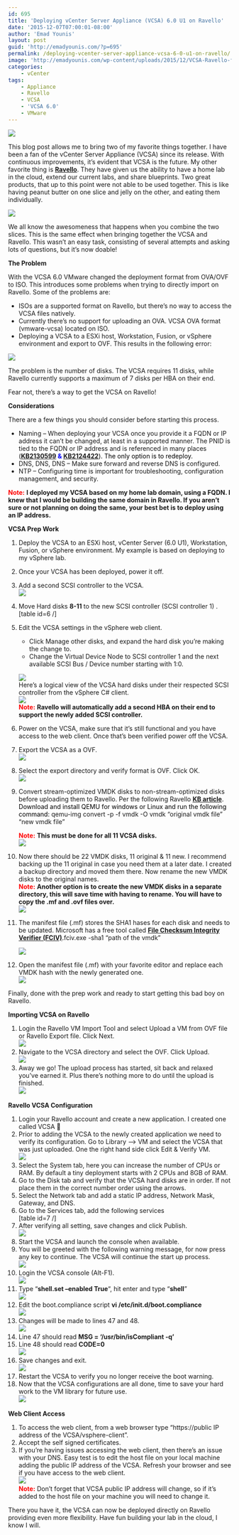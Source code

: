```yaml
---
id: 695
title: 'Deploying vCenter Server Appliance (VCSA) 6.0 U1 on Ravello'
date: '2015-12-07T07:00:01-08:00'
author: 'Emad Younis'
layout: post
guid: 'http://emadyounis.com/?p=695'
permalink: /deploying-vcenter-server-appliance-vcsa-6-0-u1-on-ravello/
image: 'http://emadyounis.com/wp-content/uploads/2015/12/VCSA-Ravello-feature-e1449433742639.jpg'
categories:
    - vCenter
tags:
    - Appliance
    - Ravello
    - VCSA
    - 'VCSA 6.0'
    - VMware
---
```


![](https://emadyounis.com/assets/img/2015/12/VCSA-Ravello.png?resize=183%2C203)

This blog post allows me to bring two of my favorite things together. I have been a fan of the vCenter Server Appliance (VCSA) since its release. With continuous improvements, it’s evident that VCSA is the future. My other favorite thing is <span style="color: #0000ff;">**[Ravello](http://www.ravellosystems.com)**</span>. They have given us the ability to have a home lab in the cloud, extend our current labs, and share blueprints. Two great products, that up to this point were not able to be used together. This is like having peanut butter on one slice and jelly on the other, and eating them individually.

![](https://emadyounis.com/assets/img/2015/12/2015-12-03_19-49-36-bigger.jpg?resize=720%2C354)

We all know the awesomeness that happens when you combine the two slices. This is the same effect when bringing together the VCSA and Ravello. This wasn’t an easy task, consisting of several attempts and asking lots of questions, but it’s now doable!

**The Problem**

With the VCSA 6.0 VMware changed the deployment format from OVA/OVF to ISO. This introduces some problems when trying to directly import on Ravello. Some of the problems are:

- ISOs are a supported format on Ravello, but there’s no way to access the VCSA files natively.
- Currently there’s no support for uploading an OVA. VCSA OVA format (vmware-vcsa) located on ISO.
- Deploying a VCSA to a ESXi host, Workstation, Fusion, or vSphere environment and export to OVF. This results in the following error:

[![](https://emadyounis.com/assets/img/2015/11/Ravello-VCSA-Error.jpg?resize=598%2C255)](https://emadyounis.com/assets/img/2015/11/Ravello-VCSA-Error.jpg)

The problem is the number of disks. The VCSA requires 11 disks, while Ravello currently supports a maximum of 7 disks per HBA on their end.

Fear not, there’s a way to get the VCSA on Ravello!

**Considerations**

There are a few things you should consider before starting this process.

- Naming – When deploying your VCSA once you provide it a FQDN or IP address it can’t be changed, at least in a supported manner. The PNID is tied to the FQDN or IP address and is referenced in many places (**<span style="color: #0000ff;">[KB2130599](http://kb.vmware.com/selfservice/microsites/search.do?language=en_US&cmd=displayKC&externalId=2130599) &amp; [KB2124422](http://kb.vmware.com/selfservice/microsites/search.do?language=en_US&cmd=displayKC&externalId=2124422)</span>**<span style="color: #000000;">). The only option is to redeploy.</span>
- DNS, DNS, DNS – Make sure forward and reverse DNS is configured.
- NTP – Configuring time is important for troubleshooting, configuration management, and security.

<span style="color: #ff0000;">**Note:**</span> **I deployed my VCSA based on my home lab domain, using a FQDN. I knew that I would be building the same domain in Ravello. If you aren’t sure or not planning on doing the same, your best bet is to deploy using an IP address.**

**VCSA Prep Work**

1. Deploy the VCSA to an ESXi host, vCenter Server (6.0 U1), Workstation, Fusion, or vSphere environment. My example is based on deploying to my vSphere lab.
2. Once your VCSA has been deployed, power it off.
3. Add a second SCSI controller to the VCSA.  
    [![](https://emadyounis.com/assets/img/2015/11/Ravello-VCSA-SCSI.jpg?h=625)](https://emadyounis.com/assets/img/2015/11/Ravello-VCSA-SCSI.jpg)
4. Move Hard disks **8-11** to the new SCSI controller (SCSI controller 1) .\[table id=6 /\]
5. Edit the VCSA settings in the vSphere web client. 
    - Click Manage other disks, and expand the hard disk you’re making the change to.
    - Change the Virtual Device Node to SCSI controller 1 and the next available SCSI Bus / Device number starting with 1:0.
    
    [![](https://emadyounis.com/assets/img/2015/11/Ravello-VCSA-SCSI-Disks.jpg?h=403)](https://emadyounis.com/assets/img/2015/11/Ravello-VCSA-SCSI-Disks.jpg)  
    Here’s a logical view of the VCSA hard disks under their respected SCSI controller from the vSphere C# client.  
    [![](https://emadyounis.com/assets/img/2015/11/Ravello-VCSA-Hard-Disk.jpg?h=623)](https://emadyounis.com/assets/img/2015/11/Ravello-VCSA-Hard-Disk.jpg)  
    <span style="color: #ff0000;">**Note:**</span> **Ravello will automatically add a second HBA on their end to support the newly added SCSI controller.**
6. Power on the VCSA, make sure that it’s still functional and you have access to the web client. Once that’s been verified power off the VCSA.
7. Export the VCSA as a OVF.  
    [![](https://emadyounis.com/assets/img/2015/11/Ravello-VCSA-OVF.jpg?h=396)](https://emadyounis.com/assets/img/2015/11/Ravello-VCSA-OVF.jpg)
8. Select the export directory and verify format is OVF. Click OK.  
    [![](https://emadyounis.com/assets/img/2015/11/Ravello-VCSA-OVF-Config.jpg?h=290)](https://emadyounis.com/assets/img/2015/11/Ravello-VCSA-OVF-Config.jpg)
9. Convert stream-optimized VMDK disks to non-stream-optimized disks before uploading them to Ravello. Per the following Ravello [**KB article**](https://support.ravellosystems.com/hc/en-us/articles/207785138-Converting-stream-optimized-VMDK-disks)<span style="color: #000000;">. Download and install QEMU for windows or Linux and run the following command: </span>qemu-img convert -p -f vmdk -O vmdk “original vmdk file” “new vmdk file”
    
    <span style="color: #ff0000;">**Note:**</span> **This must be done for all 11 VCSA disks.**  
    [![](https://emadyounis.com/assets/img/2015/11/Ravello-VCSA-Stream-Command.jpg?h=417)](https://emadyounis.com/assets/img/2015/11/Ravello-VCSA-Stream-Command.jpg)
10. Now there should be 22 VMDK disks, 11 original &amp; 11 new. I recommend backing up the 11 original in case you need them at a later date. I created a backup directory and moved them there. Now rename the new VMDK disks to the original names.  
    <span style="color: #ff0000;">**Note:**</span> **Another option is to create the new VMDK disks in a separate directory, this will save time with having to rename. You will have to copy the .mf and .ovf files over.**  
    [![](https://emadyounis.com/assets/img/2015/11/Ravello-VCSA-Disk-Conversion.jpg?h=591)](https://emadyounis.com/assets/img/2015/11/Ravello-VCSA-Disk-Conversion.jpg)
11. The manifest file (.mf) stores the SHA1 hases for each disk and needs to be updated. Microsoft has a free tool called <span style="color: #0000ff;">**[File Checksum Integrity Verifier (FCIV)](https://www.microsoft.com/en-us/download/details.aspx?id=11533)**</span><span style="color: #000000;">.</span>fciv.exe -sha1 “path of the vmdk”
    
    [![](https://emadyounis.com/assets/img/2015/11/Ravello-SHA1.jpg?h=306)](https://emadyounis.com/assets/img/2015/11/Ravello-SHA1.jpg)
12. Open the manifest file (.mf) with your favorite editor and replace each VMDK hash with the newly generated one.  
    [![](https://emadyounis.com/assets/img/2015/12/Ravello-Edit-Manifest.jpg?h=298)](https://emadyounis.com/assets/img/2015/12/Ravello-Edit-Manifest.jpg)

Finally, done with the prep work and ready to start getting this bad boy on Ravello.

**Importing VCSA on Ravello**

1. Login the Ravello VM Import Tool and select Upload a VM from OVF file or Ravello Export file. Click Next.  
    [![](https://emadyounis.com/assets/img/2015/11/Ravello-Upload-VMs.jpg?h=650)](https://emadyounis.com/assets/img/2015/11/Ravello-Upload-VMs.jpg)
2. Navigate to the VCSA directory and select the OVF. Click Upload.  
    [![](https://emadyounis.com/assets/img/2015/11/Ravello-Select-VM-Upload.jpg?h=649)](https://emadyounis.com/assets/img/2015/11/Ravello-Select-VM-Upload.jpg)
3. Away we go! The upload process has started, sit back and relaxed you’ve earned it. Plus there’s nothing more to do until the upload is finished.  
    [![](https://emadyounis.com/assets/img/2015/11/Ravello-Upload-Progress.jpg?h=247)](https://emadyounis.com/assets/img/2015/11/Ravello-Upload-Progress.jpg)

**Ravello VCSA Configuration**

1. Login your Ravello account and create a new application. I created one called VCSA 🙂
2. Prior to adding the VCSA to the newly created application we need to verify its configuration. Go to Library –&gt; VM and select the VCSA that was just uploaded. One the right hand side click Edit &amp; Verify VM.  
    [![](https://emadyounis.com/assets/img/2015/11/Ravello-Verify-Configuration.jpg?h=387)](https://emadyounis.com/assets/img/2015/11/Ravello-Verify-Configuration.jpg)
3. Select the System tab, here you can increase the number of CPUs or RAM. By default a tiny deployment starts with 2 CPUs and 8GB of RAM.
4. Go to the Disk tab and verify that the VCSA hard disks are in order. If not place them in the correct number order using the arrows.
5. Select the Network tab and add a static IP address, Network Mask, Gateway, and DNS.
6. Go to the Services tab, add the following services  
    \[table id=7 /\]
7. After verifying all setting, save changes and click Publish.  
    [![](https://emadyounis.com/assets/img/2015/12/Ravello-Publish-VCSA.jpg?h=255)](https://emadyounis.com/assets/img/2015/12/Ravello-Publish-VCSA.jpg)
8. Start the VCSA and launch the console when available.
9. You will be greeted with the following warning message, for now press any key to continue. The VCSA will continue the start up process.  
    [![](https://emadyounis.com/assets/img/2015/12/Ravello-VCSA-Console-Message.jpg?h=315)](https://emadyounis.com/assets/img/2015/12/Ravello-VCSA-Console-Message.jpg)
10. Login the VCSA console (Alt-F1).  
    [![](https://emadyounis.com/assets/img/2015/12/Ravello-VCSA-Console.jpg?h=337)](https://emadyounis.com/assets/img/2015/12/Ravello-VCSA-Console.jpg)
11. Type “**shell.set –enabled True**“, hit enter and type “**shell**”  
    [![](https://emadyounis.com/assets/img/2015/12/Ravello-VCSA-Config-1.jpg?h=537)](https://emadyounis.com/assets/img/2015/12/Ravello-VCSA-Config-1.jpg)
12. Edit the boot.compliance script **vi /etc/init.d/boot.compliance**  
    [![](https://emadyounis.com/assets/img/2015/12/Ravello-VCSA-Config-2.jpg?h=540)](https://emadyounis.com/assets/img/2015/12/Ravello-VCSA-Config-2.jpg)
13. Changes will be made to lines 47 and 48.  
    [![](https://emadyounis.com/assets/img/2015/12/Ravello-VCSA-Config-3.jpg?h=527)](https://emadyounis.com/assets/img/2015/12/Ravello-VCSA-Config-3.jpg)
14. Line 47 should read **MSG = ‘/usr/bin/isCompliant -q’**
15. Line 48 should read **CODE=0**  
    [![](https://emadyounis.com/assets/img/2015/12/Ravello-VCSA-Config-5.jpg?h=525)](https://emadyounis.com/assets/img/2015/12/Ravello-VCSA-Config-5.jpg)
16. Save changes and exit.  
    [![](https://emadyounis.com/assets/img/2015/12/Ravello-VCSA-Config-6.jpg?h=532)](https://emadyounis.com/assets/img/2015/12/Ravello-VCSA-Config-6.jpg)
17. Restart the VCSA to verify you no longer receive the boot warning.
18. Now that the VCSA configurations are all done, time to save your hard work to the VM library for future use.  
    [![](https://emadyounis.com/assets/img/2015/12/VCSA-Ravello-to-Library.jpg?h=303)](https://emadyounis.com/assets/img/2015/12/VCSA-Ravello-to-Library.jpg)

**Web Client Access**

1. To access the web client, from a web browser type “https://public IP address of the VCSA/vsphere-client”.
2. Accept the self signed certificates.
3. If you’re having issues accessing the web client, then there’s an issue with your DNS. Easy test is to edit the host file on your local machine adding the public IP address of the VCSA. Refresh your browser and see if you have access to the web client.  
    [![](https://emadyounis.com/assets/img/2015/12/Ravello-Web-Client.jpg?h=539)](https://emadyounis.com/assets/img/2015/12/Ravello-Web-Client.jpg)  
    <span style="color: #ff0000;">**Note:**</span> Don’t forget that VCSA public IP address will change, so if it’s added to the host file on your machine you will need to change it.

There you have it, the VCSA can now be deployed directly on Ravello providing even more flexibility. Have fun building your lab in the cloud, I know I will.
